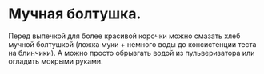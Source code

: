 # Мучная болтушка.
Перед выпечкой для более красивой корочки можно смазать хлеб мучной болтушкой (ложка муки + немного воды до консистенции
теста на блинчики). А можно просто обрызгать водой из пульверизатора или огладить мокрыми руками.
